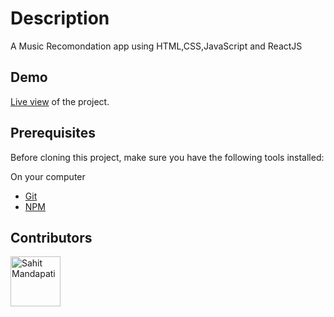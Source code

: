 # Description

A Music Recomondation app using HTML,CSS,JavaScript and ReactJS


## Demo

[Live view](https://musicrecommendationapp.netlify.app/) of the project.



## Prerequisites

Before cloning this project, make sure you have the following tools installed:

On your computer

- [Git](https://git-scm.com/downloads)
- [NPM](https://docs.npmjs.com/cli/v6/commands/npm-install/)



## Contributors

[//]: contributor-faces

<a href="https://github.com/sahitm"><img src="https://avatars.githubusercontent.com/u/67734756?v=4" title="Sahit Mandapati" width="80" height="80"></a>

[//]: contributor-faces
